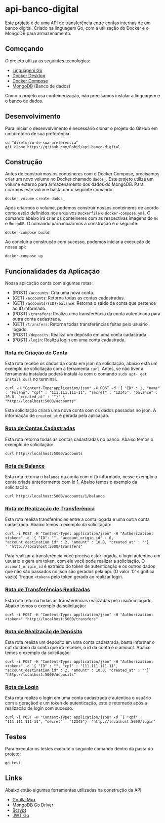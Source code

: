 # api-banco-digital
Este projeto é de uma API de transferência entre contas internas de um banco digital. Criado na linguagem Go, com a utilização do Docker e o MongoDB para armazenamento.

## Começando
O projeto utiliza as seguintes tecnologias:
  * [Linguagem Go](https://golang.org/)
  * [Docker Desktop](https://docs.docker.com/engine/install/)
  * [Docker Compose](https://docs.docker.com/compose/install/)
  * [MongoDB](https://www.mongodb.com/try/download/community) (Banco de dados)

Como o projeto usa conteinerização, não precisamos instalar a linguagem e o banco de dados.

## Desenvolvimento
Para iniciar o desenvolvimento é necessário clonar o projeto do GitHub em um diretório de sua preferência.
```
cd "diretorio-de-sua-preferencia"
git clone https://github.com/Robi9/api-banco-digital   
```
## Construção
Antes de construirmos os conteineres com o Docker Compose, precisamos criar um novo volume no Docker chamado ``dados_``.
Este projeto utiliza um volume externo para armazenamento dos dados do MongoDB. Para criarmos este volume basta dar o seguinte comando:
```
docker volume create dados_   
```
Após criarmos o volume, podemos construir nossos conteineres de acordo como estão definidos nos arquivos ``Dockerfile`` e ``docker-compose.yml``. O comando abaixo irá criar
os conteineres com as respectivas imagens do ``Go`` e ``MongoDB``.
O comando para iniciarmos a construção é o seguinte:
```
docker-compose build   
```
Ao concluir a construção com sucesso, podemos iniciar a execução de nossa api:
```
docker-compose up  
```
## Funcionalidades da Aplicação
Nossa aplicação conta com algumas rotas:
* <a name="accpost"></a>(POST) ``/accounts``: Cria uma nova conta.
* <a name="accget"></a>(GET) ``/accounts``: Retorna todas as contas cadastradas.
* <a name="accbalance"></a>(GET) ``/accounts/{ID}/balance``: Retorna o saldo da conta que pertence ao ID informado.
* <a name="transfpost"></a>(POST) ``/transfers``: Realiza uma transferência da conta autenticada para outra conta cadastrada.
* <a name="transfget"></a>(GET) ``/transfers``: Retorna todas transferências feitas pelo usuário logado.
* <a name="deppost"></a>(POST) ``/deposits``: Realiza um depósito em uma conta cadastrada.
* <a name="login"></a>(POST) ``/login``: Realiza login em uma conta cadastrada.

### [Rota de Criação de Conta](#accpost)
Esta rota recebe os dados da conta em json na solicitação, abaixo está um exemplo de solicitação com a ferramenta ``curl``. Antes, se não tiver a ferramenta instalada
poderá instalá-la com o comando ``sudo apt- get install curl`` no terminal. 
```
curl -H "Content-Type:application/json" -X POST -d '{ "ID" : 1, "name" : "Fulano", "cpf" : "111.111.111-11", "secret" : "12345", "balance" : 10.0, "created_at" : ""}' \
"http://localhost:5000/accounts"
```
Esta solicitação criará uma nova conta com os dados passados no json.
A informação de ``created_at`` é gerada pela aplicação.

### [Rota de Contas Cadastradas](#accget)
Esta rota retorna todas as contas cadastradas no banco. Abaixo temos o exemplo de solicitação:
```
curl http://localhost:5000/accounts
```
### [Rota de Balance](#accbalance)
Esta rota retorna o ``balance`` da conta com o ``ID`` informado, nesse exemplo a conta criada anteriormente com id 1. Abaixo temos o exemplo da solicitação:
```
curl http://localhost:5000/accounts/1/balance
```
### [Rota de Realização de Transferência](#transfpost)
Esta rota realiza transferências entre a conta logada e uma outra conta cadastrada. Abaixo temos o exemplo da solicitação:
```
curl -i POST -H "Content-Type: application/json" -H "Authorization: <token>" -d '{ "ID": "", "account_origin_id" : 0, "account_destination_id" : 2, "amount" : 10.0, "created_at" : ""}
' "http://localhost:5000/transfers"
```
Para realizar a transferência você precisa estar logado, o login autentica um usuário e gera um token, com ele você pode realizar a solicitação.
O ``account_origin_id`` é extraído do token de autenticação e os outros dados que não são passados no json são gerados pela api. (O valor '0' significa vazio)
Troque ``<token>`` pelo token gerado ao realizar login.

### [Rota de Transferências Realizadas](#transfget)
Esta rota retorna todas as transferências realizadas pelo usuário logado. Abaixo temos o exemplo da solicitação:
```
curl -i POST -H "Content-Type: application/json" -H "Authorization: <token>" "http://localhost:5000/transfers"
```
### [Rota de Realização de Depósito](#deppost)
Esta rota realiza um depósito em uma conta cadastrada, basta informar o cpf do dono da conta que irá receber, o id da conta e o amount. Abaixo temos o exemplo da solicitação:
```
curl -i POST -H "Content-Type: application/json" -H "Authorization: <token>" -d `{ "ID" : "", "cpf" : "111.111.111-11", "account_destination_id" : 2, "amount" : 10.0, "created_at" : ""}` "http://localhost:5000/deposits"
```
### [Rota de Login](#login)
Esta rota realiza o login em uma conta cadastrada e autentica o usuário com a geraçãod e um token de autenticação, este é retornado após a realização de login com sucesso.
```
curl -i POST -H "Content-Type: application/json" -d `{ "cpf" : "111.111.111-11", "secret" : "12345"}` "http://localhost:5000/login"
```
## Testes
Para executar os testes execute o seguinte comando dentro da pasta do projeto:
```
go test
```
## Links
Abaixo estão algumas ferramentas utilizadas na construção da API:
* [Gorilla Mux](https://github.com/gorilla/mux)
* [MongoDB Go Driver](https://docs.mongodb.com/drivers/go/)
* [Bcrypt](https://pkg.go.dev/golang.org/x/crypto/bcrypt)
* [JWT Go](github.com/dgrijalva/jwt-go)
